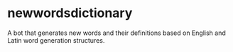 # newwordsdictionary
A bot that generates new words and their definitions based on English and Latin word generation structures.
